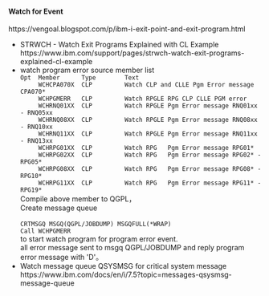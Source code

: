 <h4>Watch for Event</h4>
https://vengoal.blogspot.com/p/ibm-i-exit-point-and-exit-program.html
<ul>
<li>STRWCH - Watch Exit Programs Explained with CL Example<br />https://www.ibm.com/support/pages/strwch-watch-exit-programs-explained-cl-example</li>
<li>watch program error source member list<code>
Opt  Member      Type        Text                                              
     WCHCPA070X  CLP         Watch CLP and CLLE Pgm Error message CPA070*      
     WCHPGMERR   CLP         Watch RPGLE RPG CLP CLLE PGM error                
     WCHRNQ01XX  CLP         Watch RPGLE Pgm Error message RNQ01xx - RNQ05xx   
     WCHRNQ08XX  CLP         Watch RPGLE Pgm Error message RNQ08xx - RNQ10xx   
     WCHRNQ11XX  CLP         Watch RPGLE Pgm Error message RNQ11xx - RNQ13xx   
     WCHRPG01XX  CLP         Watch RPG   Pgm Error message RPG01*              
     WCHRPG02XX  CLP         Watch RPG   Pgm Error message RPG02* - RPG05*     
     WCHRPG08XX  CLP         Watch RPG   Pgm Error message RPG08* - RPG10*     
     WCHRPG11XX  CLP         Watch RPG   Pgm Error message RPG11* - RPG19*     
</code>
Compile above member to QGPL，<br />
Create message queue<br /><code>
CRTMSGQ MSGQ(QGPL/JOBDUMP) MSGQFULL(*WRAP)
Call WCHPGMERR
</code>
to start watch program for program error event.<br />
all error message sent to msgq QGPL/JOBDUMP and reply program error message with 'D'。
</li>
<li>Watch message queue QSYSMSG for critical system message<br />https://www.ibm.com/docs/en/i/7.5?topic=messages-qsysmsg-message-queue</li>
</ul>

